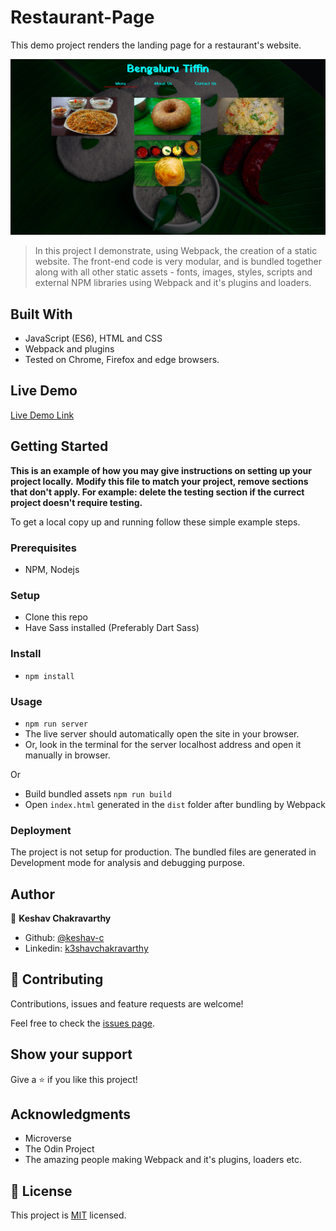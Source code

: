 # Restaurant-Page
This demo project renders the landing page for a restaurant's website.

<img src="./docs/screenshot.png" alt="Screenshot" width="650">

> In this project I demonstrate, using Webpack, the creation of a static website. The
front-end code is very modular, and is bundled together along with all other static
assets - fonts, images, styles, scripts and external NPM libraries using Webpack and it's
plugins and loaders.

## Built With

- JavaScript (ES6), HTML and CSS
- Webpack and plugins
- Tested on Chrome, Firefox and edge browsers.

## Live Demo

[Live Demo Link](https://nostalgic-turing-135622.netlify.app/)


## Getting Started

**This is an example of how you may give instructions on setting up your project locally.**
**Modify this file to match your project, remove sections that don't apply. For example: delete the testing section if the currect project doesn't require testing.**


To get a local copy up and running follow these simple example steps.

### Prerequisites

- NPM, Nodejs

### Setup

- Clone this repo
- Have Sass installed (Preferably Dart Sass)

### Install

- `npm install`

### Usage

- `npm run server`
- The live server should automatically open the site in your browser.
- Or, look in the terminal for the server localhost address and open it manually in browser.

Or

- Build bundled assets `npm run build`
- Open `index.html` generated in the `dist` folder after bundling by Webpack

### Deployment

The project is not setup for production. The bundled files are generated in Development mode
for analysis and debugging purpose.

## Author

👤 **Keshav Chakravarthy**

- Github: [@keshav-c](https://github.com/keshav-c/)
- Linkedin: [k3shavchakravarthy](https://www.linkedin.com/in/k3shavchakravarthy/)

## 🤝 Contributing

Contributions, issues and feature requests are welcome!

Feel free to check the [issues page](https://github.com/keshav-c/Restaurant-Page/issues).

## Show your support

Give a ⭐️ if you like this project!

## Acknowledgments

- Microverse
- The Odin Project
- The amazing people making Webpack and it's plugins, loaders etc.

## 📝 License

This project is [MIT](https://opensource.org/licenses/MIT) licensed.
